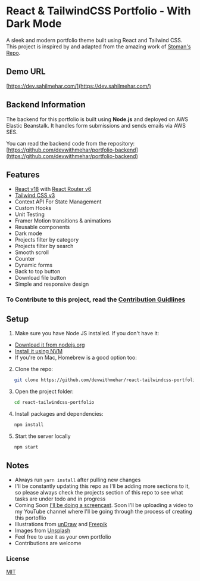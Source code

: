 # React & TailwindCSS Portfolio - With Dark Mode

A sleek and modern portfolio theme built using React and Tailwind CSS. This project is inspired by and adapted from the amazing work of [Stoman's Repo](https://github.com/realstoman/react-tailwindcss-portfolio).

## Demo URL

[https://dev.sahilmehar.com/](https://dev.sahilmehar.com/)

## Backend Information

The backend for this portfolio is built using **Node.js** and deployed on AWS Elastic Beanstalk. It handles form submissions and sends emails via AWS SES.

You can read the backend code from the repository:  
[https://github.com/devwithmehar/portfolio-backend](https://github.com/devwithmehar/portfolio-backend)



## Features

-   [React v18](https://reactjs.org) with [React Router v6](https://reactrouter.com)
-   [Tailwind CSS v3](https://tailwindcss.com)
-   Context API For State Management
-   Custom Hooks
-   Unit Testing
-   Framer Motion transitions & animations
-   Reusable components
-   Dark mode
-   Projects filter by category
-   Projects filter by search
-   Smooth scroll
-   Counter
-   Dynamic forms
-   Back to top button
-   Download file button
-   Simple and responsive design

### To Contribute to this project, read the [Contribution Guidlines](https://github.com/realstoman/react-tailwindcss-portfolio/blob/main/CONTRIBUTING.md)

## Setup

1. Make sure you have Node JS installed. If you don't have it:

-   [Download it from nodejs.org](https://nodejs.org)
-   [Install it using NVM ](https://github.com/nvm-sh/nvm)
-   If you're on Mac, Homebrew is a good option too:

2. Clone the repo:

 ```bash
    git clone https://github.com/devwithmehar/react-tailwindcss-portfolio.git
 ```
3. Open the project folder:

 ```bash
    cd react-tailwindcss-portfolio
 ```

4. Install packages and dependencies:

 ```bash
    npm install 
 ```

5. Start the server locally

 ```bash
    npm start
 ```


## Notes

-   Always run `yarn install` after pulling new changes
-   I'll be constantly updating this repo as I'll be adding more sections to it, so please always check the projects section of this repo to see what tasks are under todo and in progress
-   Coming Soon [I'll be doing a screencast](https://www.youtube.com/@sahilmehar5581). Soon I'll be uploading a video to my YouTube channel where I'll be going through the process of creating this portoflio
-   Illustrations from [unDraw](https://undraw.co) and [Freepik](https://freepik.com)
-   Images from [Unsplash](https://unsplash.com)
-   Feel free to use it as your own portfolio
-   Contributions are welcome

### License

[MIT](https://github.com/realstoman/react-tailwindcss-portfolio/blob/main/LICENSE)
